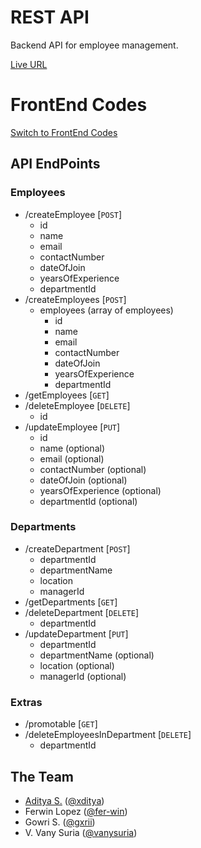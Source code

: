 # REST API
Backend API for employee management.   

[Live URL](https://emma.deno.dev)

# FrontEnd Codes
[Switch to FrontEnd Codes](https://github.com/xditya/EmployeeManagement/tree/frontend)

## API EndPoints

### Employees
- /createEmployee [`POST`]
  - id
  - name
  - email
  - contactNumber
  - dateOfJoin
  - yearsOfExperience
  - departmentId
- /createEmployees [`POST`]
  - employees (array of employees)
    - id
    - name
    - email
    - contactNumber
    - dateOfJoin
    - yearsOfExperience
    - departmentId
- /getEmployees [`GET`]
- /deleteEmployee [`DELETE`]
  - id
- /updateEmployee [`PUT`]
  - id
  - name (optional)
  - email (optional)
  - contactNumber (optional)
  - dateOfJoin (optional)
  - yearsOfExperience (optional)
  - departmentId (optional)

### Departments
- /createDepartment [`POST`]
  - departmentId
  - departmentName
  - location
  - managerId
- /getDepartments [`GET`]
- /deleteDepartment [`DELETE`]
  - departmentId
- /updateDepartment [`PUT`]
  - departmentId
  - departmentName (optional)
  - location (optional)
  - managerId (optional)

### Extras
- /promotable [`GET`]
- /deleteEmployeesInDepartment [`DELETE`]
  - departmentId

## The Team
- [Aditya S.](https://xditya.me) ([@xditya](https://github.com/xditya))
- Ferwin Lopez ([@fer-win](https://github.com/fer-win))
- Gowri S. ([@gxrii](https://github.com/gxrii))
- V. Vany Suria ([@vanysuria](https://github.com/vanysuria))
